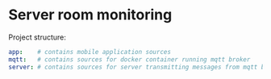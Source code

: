# Server room monitoring

Project structure:

```yaml
app:    # contains mobile application sources
mqtt:   # contains sources for docker container running mqtt broker
server: # contains sources for server transmitting messages from mqtt broker to database
```